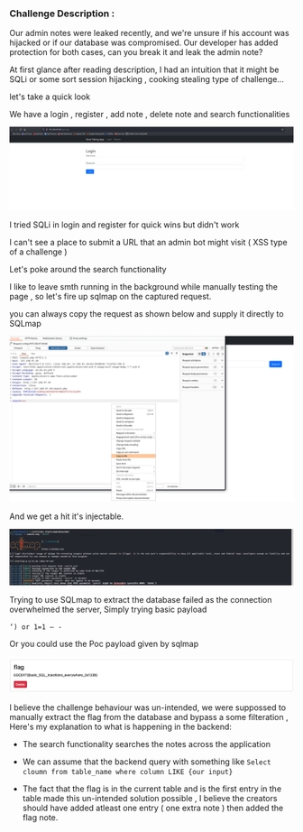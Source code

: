 ### Challenge Description :
Our admin notes were leaked recently, and we're unsure if his account was hijacked or if our database was compromised. Our developer has added protection for both cases, can you break it and leak the admin note?

At first glance after reading description, I had an intuition that it might be SQLi or some sort session hijacking , cooking stealing type of challenge...

let's take a quick look

We have a login , register , add note , delete note and search functionalities

![Alt text](image.png)

I tried SQLi in login and register for quick wins but didn't work 

I can't see a place to submit a URL that an admin bot might visit ( XSS type of a challenge )

Let's poke around the search functionality

I like to leave smth running in the background while manually testing the page , so let's fire up sqlmap on the captured request.

you can always copy the request as shown below and supply it directly to SQLmap

![Alt text](image-1.png)


And we get a hit it's injectable. 

![Alt text](image-2.png)

Trying to use SQLmap to extract the database failed as the connection overwhelmed the server, Simply trying basic payload 
```
‘) or 1=1 — -
```
Or you could use the Poc payload given by sqlmap


![Alt text](image-3.png)

I believe the challenge behaviour was un-intended, we were suppossed to manually extract the flag from the database and bypass a some filteration , Here's my explanation to what is happening in the backend:

- The search functionality searches the notes across the application

- We can assume that the backend query with something like ``` Select cloumn from table_name where column LIKE {our input}  ```

- The fact that the flag is in the current table and is the first entry in the table made this un-intended solution possible , I believe the creators should have added atleast one entry ( one extra note ) then added the flag note.
